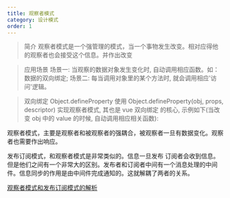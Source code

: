 ```yaml
---
title: 观察者模式
category: 设计模式
order: 1
---
```


> 简介
    观察者模式是一个强管理的模式，当一个事物发生改变。相对应得他的观察者也会接受这个信息。并作出改变
    

> 应用场景
场景一: 当观察的数据对象发生变化时, 自动调用相应函数。如：数据的双向绑定;
场景二: 每当调用对象里的某个方法时, 就会调用相应'访问'逻辑。


> 双向绑定
Object.defineProperty
使用 Object.defineProperty(obj, props, descriptor) 实现观察者模式, 其也是 vue 双向绑定 的核心, 示例如下(当改变 obj 中的 value 的时候, 自动调用相应相关函数):

观察者模式，主要是观察者和被观察者的强耦合，被观察者一旦有数据变化。观察者也需要作出响应。

发布订阅模式，和观察者模式是非常类似的。信息一旦发布 订阅者会收到信息。但是他们之间有一个非常大的区别。发布者和订阅者中间有一个消息处理的中间件。信息同步的作用是由中间件完成通知的。这就解耦了两者的关系。


[观察者模式和发布订阅模式的解析](https://www.processon.com/diagraming/60f4e8f81efad41bbeaa923f)


